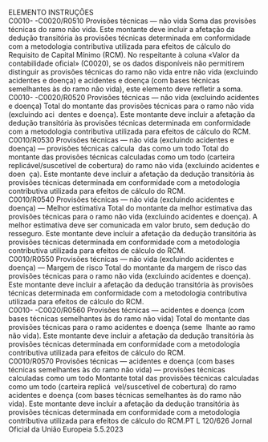  
ELEMENTO  INSTRUÇÕES  
C0010- 
-C0020/R0510  Provisões técnicas — não vida  Soma das provisões técnicas do ramo não vida. 
Este montante deve incluir a afetação da dedução transitória às provisões técnicas 
determinada em conformidade com a metodologia contributiva utilizada para 
efeitos de cálculo do Requisito de Capital Mínimo (RCM). 
No respeitante à coluna «Valor da contabilidade oficial» (C0020), se os dados 
disponíveis não permitirem distinguir as provisões técnicas do ramo não vida 
entre não vida (excluindo acidentes e doença) e acidentes e doença (com bases 
técnicas semelhantes às do ramo não vida), este elemento deve refletir a soma.  
C0010- 
-C0020/R0520  Provisões técnicas — não vida 
(excluindo acidentes e doença)  Total do montante das provisões técnicas para o ramo não vida (excluindo aci ­
dentes e doença). 
Este montante deve incluir a afetação da dedução transitória às provisões técnicas 
determinada em conformidade com a metodologia contributiva utilizada para 
efeitos de cálculo do RCM.  
C0010/R0530  Provisões técnicas — não vida 
(excluindo acidentes e doença) 
— provisões técnicas calcula ­
das como um todo  Total do montante das provisões técnicas calculadas como um todo (carteira 
replicável/suscetível de cobertura) do ramo não vida (excluindo acidentes e doen ­
ça). 
Este montante deve incluir a afetação da dedução transitória às provisões técnicas 
determinada em conformidade com a metodologia contributiva utilizada para 
efeitos de cálculo do RCM.  
C0010/R0540  Provisões técnicas — não vida 
(excluindo acidentes e doença) 
— Melhor estimativa  Total do montante da melhor estimativa das provisões técnicas para o ramo não 
vida (excluindo acidentes e doença). 
A melhor estimativa deve ser comunicada em valor bruto, sem dedução do 
resseguro. 
Este montante deve incluir a afetação da dedução transitória às provisões técnicas 
determinada em conformidade com a metodologia contributiva utilizada para 
efeitos de cálculo do RCM.  
C0010/R0550  Provisões técnicas — não vida 
(excluindo acidentes e doença) 
— Margem de risco  Total do montante da margem de risco das provisões técnicas para o ramo não 
vida (excluindo acidentes e doença). 
Este montante deve incluir a afetação da dedução transitória às provisões técnicas 
determinada em conformidade com a metodologia contributiva utilizada para 
efeitos de cálculo do RCM.  
C0010- 
-C0020/R0560  Provisões técnicas — acidentes 
e doença (com bases técnicas 
semelhantes às do ramo não 
vida)  Total do montante das provisões técnicas para o ramo acidentes e doença (seme ­
lhante ao ramo não vida). 
Este montante deve incluir a afetação da dedução transitória às provisões técnicas 
determinada em conformidade com a metodologia contributiva utilizada para 
efeitos de cálculo do RCM.  
C0010/R0570  Provisões técnicas — acidentes 
e doença (com bases técnicas 
semelhantes às do ramo não 
vida) — provisões técnicas 
calculadas como um todo  Montante total das provisões técnicas calculadas como um todo (carteira replicá ­
vel/suscetível de cobertura) do ramo acidentes e doença (com bases técnicas 
semelhantes às do ramo não vida). 
Este montante deve incluir a afetação da dedução transitória às provisões técnicas 
determinada em conformidade com a metodologia contributiva utilizada para 
efeitos de cálculo do RCM.PT  L 120/626 Jornal Oficial da União Europeia 5.5.2023